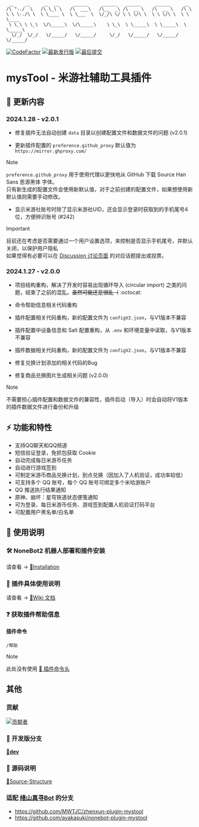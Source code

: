 ```
 __    __     __  __     ______     ______   ______     ______     __
/\ "-./  \   /\ \_\ \   /\  ___\   /\__  _\ /\  __ \   /\  __ \   /\ \
\ \ \-./\ \  \ \____ \  \ \___  \  \/_/\ \/ \ \ \/\ \  \ \ \/\ \  \ \ \____
 \ \_\ \ \_\  \/\_____\  \/\_____\    \ \_\  \ \_____\  \ \_____\  \ \_____\
  \/_/  \/_/   \/_____/   \/_____/     \/_/   \/_____/   \/_____/   \/_____/
```

[![CodeFactor](https://www.codefactor.io/repository/github/ljzd-pro/nonebot-plugin-mystool/badge?style=for-the-badge)](https://www.codefactor.io/repository/github/ljzd-pro/nonebot-plugin-mystool)
[![最新发行版](https://img.shields.io/github/v/release/Ljzd-PRO/nonebot-plugin-mysTool?logo=python&style=for-the-badge)](https://github.com/Ljzd-PRO/nonebot-plugin-mystool/releases/latest)
[![最后提交](https://img.shields.io/github/last-commit/Ljzd-PRO/nonebot-plugin-mysTool/dev?style=for-the-badge)](https://github.com/Ljzd-PRO/nonebot-plugin-mystool/commits/dev)

# mysTool - 米游社辅助工具插件

## 📣 更新内容

### 2024.1.28 - v2.0.1

- 修复插件无法自动创建 `data` 目录以创建配置文件和数据文件的问题 (v2.0.1)

- 更新插件配置的 `preference.github_proxy` 默认值为 `https://mirror.ghproxy.com/`
> [!NOTE]
> `preference.github_proxy` 用于使用代理以更快地从 GitHub 下载 Source Han Sans 思源黑体 字体。 \
> 只有新生成的配置文件会使用新默认值，对于之前创建的配置文件，如果想使用新默认值则需要手动修改。

- 显示米游社账号时除了显示米游社UID，还会显示登录时获取到的手机尾号4位，方便辨识账号 (#242)
> [!IMPORTANT]
> 目前还在考虑是否需要通过一个用户设置选项，来控制是否显示手机尾号，并默认关闭，以保护用户隐私 \
> 如果觉得有必要可以在 [Discussion 讨论页面](https://github.com/Ljzd-PRO/nonebot-plugin-mystool/discussions/247) 的对应话题提出或投票。

### 2024.1.27 - v2.0.0

- 项目结构重构，解决了开发时容易出现循环导入 (circular import) 之类的问题，结束了之前的混乱。~~虽然可能还是很乱（~~ :octocat:
- 命令帮助信息相关代码重构
- 插件配置相关代码重构，新的配置文件为 `configV2.json`，与V1版本不兼容
- 插件配置中设备信息和 Salt 配置重构，从 `.env` 和环境变量中读取，与V1版本不兼容
- 插件数据相关代码重构，新的配置文件为 `configV2.json`，与V1版本不兼容
- 修复兑换计划添加的相关代码的Bug

- 修复商品兑换图片生成相关问题 (v2.0.0)

> [!NOTE]
> 不需要担心插件配置和数据文件的兼容性，插件启动（导入）时会自动将V1版本的插件数据文件进行备份和升级

## ⚡ 功能和特性

- 支持QQ聊天和QQ频道
- 短信验证登录，免抓包获取 Cookie
- 自动完成每日米游币任务
- 自动进行游戏签到
- 可制定米游币商品兑换计划，到点兑换（因加入了人机验证，成功率较低）
- 可支持多个 QQ 账号，每个 QQ 账号可绑定多个米哈游账户
- QQ 推送执行结果通知
- 原神、崩坏：星穹铁道状态便笺通知
- 可为登录、每日米游币任务、游戏签到配置人机验证打码平台
- 可配置用户黑名单/白名单

## 📖 使用说明

### 🛠️ NoneBot2 机器人部署和插件安装

请查看 -> [🔗Installation](https://github.com/Ljzd-PRO/nonebot-plugin-mystool/wiki/Installation)

### 📖 插件具体使用说明

请查看 -> [🔗Wiki 文档](https://github.com/Ljzd-PRO/nonebot-plugin-mystool/wiki)

### ❓ 获取插件帮助信息

#### 插件命令

```
/帮助
```

> [!NOTE]
> 此处没有使用 [🔗 插件命令头](https://github.com/Ljzd-PRO/nonebot-plugin-mystool/wiki/Configuration-Config#commandstart)

## 其他

### 贡献
<a href="https://github.com/Ljzd-PRO/nonebot-plugin-mystool/graphs/contributors">
  <img src="https://contrib.rocks/image?repo=Ljzd-PRO/nonebot-plugin-mystool&max=1000" alt="贡献者"/>
</a>

### 🔨 开发版分支
[**🔨dev**](https://github.com/Ljzd-PRO/nonebot-plugin-mystool/tree/dev)

### 📃 源码说明
[📃Source-Structure](https://github.com/Ljzd-PRO/nonebot-plugin-mystool/wiki/Source-Structure)

### 适配 [绪山真寻Bot](https://github.com/HibiKier/zhenxun_bot) 的分支
- https://github.com/MWTJC/zhenxun-plugin-mystool
- https://github.com/ayakasuki/nonebot-plugin-mystool
